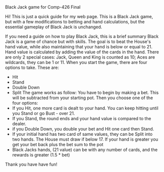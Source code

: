 Black Jack game for Comp-426 Final

Hi! This is just a quick guide for my web page. This is a Black Jack game, but with a few modifications to betting and hand calculations, but the essential gameplay of Black Jack is unchanged.

If you need a guide on how to play Black Jack, this is a brief summary
Black Jack is a game of chance but with skills.
The goal is to beat the House's hand value, while also maintaining that your hand is below or equal to 21. Hand value is calculated by adding the value of the cards in the hand.
There are only 2 special cases: Jack, Queen and King is counted as 10; Aces are wildcards, they can be 1 or 11.
When you start the game, there are four options to take. These are:
- Hit
- Stand
- Double Down
- Split
The game works as follow: You have to begin by making a bet. This will be subtracted from your starting pot. Then you choose one of the four options:
- If you Hit, one more card is dealt to your hand. You can keep hitting until you Stand or go Bust - over 21.
- If you Stand, the round ends and your hand value is compared to the dealer.
- if you Double Down, you double your bet and Hit one card then Stand.
- If your initial hand has two card of same values, they can be Split into two hands.
The House must draw if below 17. If your hand is greater you get your bet back plus the bet sum to the pot 
- Black Jacks hands, (21 value) can be with any number of cards, and the rewards is greater (1.5 * bet)

Thank you have have fun!